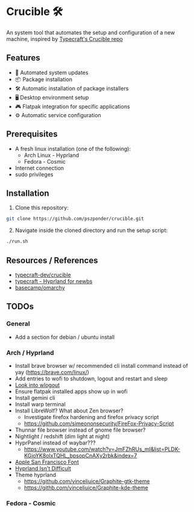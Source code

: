 # Crucible 🛠️

An system tool that automates the setup and configuration of a new machine, inspired by [Typecraft's Crucible repo](https://github.com/typecraft-dev/crucible)

## Features

- 🔄 Automated system updates
- 📦 Package installation
- 🛠️ Automatic installation of package installers
- 🖥️ Desktop environment setup
- 🎮 Flatpak integration for specific applications
- ⚙️ Automatic service configuration

## Prerequisites

- A fresh linux installation (one of the following):
    - Arch Linux - Hyprland
    - Fedora - Cosmic
- Internet connection
- sudo privileges

## Installation

1. Clone this repository:

```bash
git clone https://github.com/pszponder/crucible.git
```

2. Navigate inside the cloned directory and run the setup script:

```bash
./run.sh
```

## Resources / References
- [typecraft-dev/crucible](https://github.com/typecraft-dev/crucible)
- [typecraft - Hyprland for newbs](https://www.youtube.com/playlist?list=PLsz00TDipIfeDrFeSA56W1wPrYYg_Kd-b)
- [basecamp/omarchy](https://github.com/basecamp/omarchy)

## TODOs

### General
- Add a section for debian / ubuntu install

### Arch / Hyprland
- Install brave browser w/ recommended cli install command instead of yay (https://brave.com/linux/)
- Add entries to wofi to shutdown, logout and restart and sleep
- [Look into wlogout](https://github.com/ArtsyMacaw/wlogout)
- Ensure flatpak installed apps show up in wofi
- Install gemini cli
- Install warp terminal
- Install LibreWolf? What about Zen browser?
    - Investigate firefox hardening and firefox privacy script
    - https://github.com/simeononsecurity/FireFox-Privacy-Script
- Thunnar file browser instead of gnome file browser?
- Nightlight / redshift (dim light at night)
- HyprPanel instead of waybar???
    - https://www.youtube.com/watch?v=JmFZhRUs_mI&list=PLDK-KGioYK8olxTQHL_bpsopCnAXy2rbk&index=7
- [Apple San Francisco Font](https://www.youtube.com/watch?v=siVRTy2AaEg)
- [Hyprland Isn't Difficult](https://www.youtube.com/watch?v=FZ7Pklkt_xM)
- Theme hyprland
    - https://github.com/vinceliuice/Graphite-gtk-theme
    - https://githb.com/vinceliuice/Graphite-kde-theme

### Fedora - Cosmic
